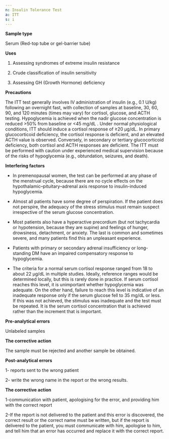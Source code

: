 ```yaml
---
n: Insulin Tolerance Test
a: ITT
s: i
---
```



__Sample type__

Serum (Red-top tube or gel-barrier tube)

__Uses__

1.	Assessing syndromes of extreme insulin resistance 

2.	Crude classification of insulin sensitivity

3.	Assessing GH (Growth Hormone) deficiency

__Precautions__

The ITT test generally involves IV administration of insulin (e.g., 0.1 U/kg) following an overnight fast, with collection of samples at baseline, 30, 60, 90, and 120 minutes (times may vary) for cortisol, glucose, and ACTH testing. Hypoglycemia is achieved when the nadir glucose concentration is reduced >50% from baseline or <45 mg/dL . Under normal physiological conditions, ITT should induce a cortisol response of ≥20 μg/dL. In primary glucocorticoid deficiency, the cortisol response is deficient, and an elevated ACTH value is observed. Conversely, in secondary or tertiary glucocorticoid deficiency, both cortisol and ACTH responses are deficient. The ITT must be performed with caution under experienced medical supervision because of the risks of hypoglycemia (e.g., obtundation, seizures, and death).

__Interfering factors__

-	In premenopausal women, the test can be performed at any phase of the menstrual cycle, because there are no cycle effects on the hypothalamic–pituitary–adrenal axis response to insulin-induced hypoglycemia.

-	Almost all patients have some degree of perspiration. If the patient does not perspire, the adequacy of the stress stimulus must remain suspect irrespective of the serum glucose concentration. 

-	Most patients also have a hyperactive precordium (but not tachycardia or hypotension, because they are supine) and feelings of hunger, drowsiness, detachment, or anxiety. The last is common and sometimes severe, and many patients find this an unpleasant experience. 

-	Patients with primary or secondary adrenal insufficiency or long-standing DM have an impaired compensatory response to hypoglycemia.

-	The criteria for a normal serum cortisol response ranged from 18 to about 22 μg/dL in multiple studies. Ideally, reference ranges would be determined locally, but this is rarely done in practice. If serum cortisol reaches this level, it is unimportant whether hypoglycemia was adequate. On the other hand, failure to reach this level is indicative of an inadequate response only if the serum glucose fell to 35 mg/dL or less. If this was not achieved, the stimulus was inadequate and the test must be repeated. It is the serum cortisol concentration that is achieved rather than the increment that is important.

__Pre-analytical errors__

Unlabeled samples

__The corrective action__

The sample must be rejected and another sample be obtained.

__Post-analytical errors__

1- reports sent to the wrong patient

2- write the wrong name in the report or the wrong results.

__The corrective action__

1-communication with patient, apologising for the error, and providing him with the correct report

2-If the report is not delivered to the patient and this error is discovered, the correct result or the correct name must be written, but if the report is delivered to the patient, you must communicate with him, apologise to him, and tell him that an error has occurred and replace it with the correct report.